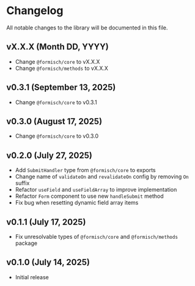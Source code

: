 # Changelog

All notable changes to the library will be documented in this file.

## vX.X.X (Month DD, YYYY)

- Change `@formisch/core` to vX.X.X
- Change `@formisch/methods` to vX.X.X

## v0.3.1 (September 13, 2025)

- Change `@formisch/core` to v0.3.1

## v0.3.0 (August 17, 2025)

- Change `@formisch/core` to v0.3.0

## v0.2.0 (July 27, 2025)

- Add `SubmitHandler` type from `@formisch/core` to exports
- Change name of `validateOn` and `revalidateOn` config by removing `On` suffix
- Refactor `useField` and `useFieldArray` to improve implementation
- Refactor `Form` component to use new `handleSubmit` method
- Fix bug when resetting dynamic field array items

## v0.1.1 (July 17, 2025)

- Fix unresolvable types of `@formisch/core` and `@formisch/methods` package

## v0.1.0 (July 14, 2025)

- Initial release
